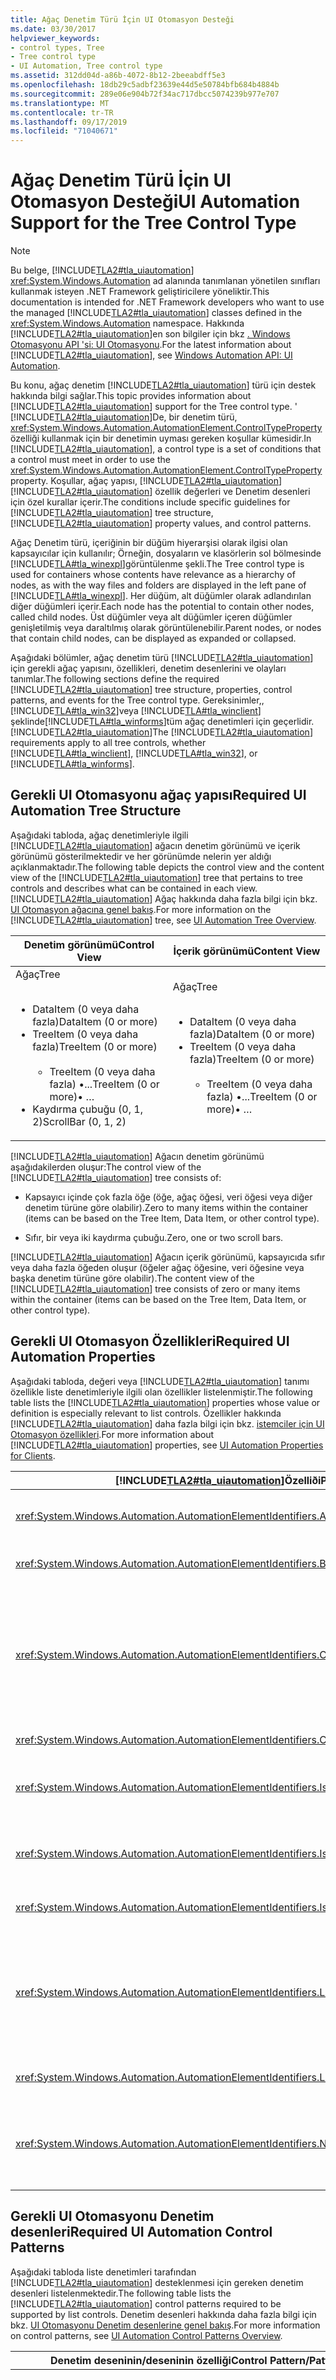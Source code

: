 ```yaml
---
title: Ağaç Denetim Türü İçin UI Otomasyon Desteği
ms.date: 03/30/2017
helpviewer_keywords:
- control types, Tree
- Tree control type
- UI Automation, Tree control type
ms.assetid: 312dd04d-a86b-4072-8b12-2beeabdff5e3
ms.openlocfilehash: 18db29c5adbf23639e44d5e50784bfb684b4884b
ms.sourcegitcommit: 289e06e904b72f34ac717dbcc5074239b977e707
ms.translationtype: MT
ms.contentlocale: tr-TR
ms.lasthandoff: 09/17/2019
ms.locfileid: "71040671"
---
```

# <a name="ui-automation-support-for-the-tree-control-type"></a><span data-ttu-id="02fc1-102">Ağaç Denetim Türü İçin UI Otomasyon Desteği</span><span class="sxs-lookup"><span data-stu-id="02fc1-102">UI Automation Support for the Tree Control Type</span></span>
> [!NOTE]
> <span data-ttu-id="02fc1-103">Bu belge, [!INCLUDE[TLA2#tla_uiautomation](../../../includes/tla2sharptla-uiautomation-md.md)] <xref:System.Windows.Automation> ad alanında tanımlanan yönetilen sınıfları kullanmak isteyen .NET Framework geliştiricilere yöneliktir.</span><span class="sxs-lookup"><span data-stu-id="02fc1-103">This documentation is intended for .NET Framework developers who want to use the managed [!INCLUDE[TLA2#tla_uiautomation](../../../includes/tla2sharptla-uiautomation-md.md)] classes defined in the <xref:System.Windows.Automation> namespace.</span></span> <span data-ttu-id="02fc1-104">Hakkında [!INCLUDE[TLA2#tla_uiautomation](../../../includes/tla2sharptla-uiautomation-md.md)]en son bilgiler için bkz [. Windows Otomasyonu API 'si: UI Otomasyonu](https://go.microsoft.com/fwlink/?LinkID=156746).</span><span class="sxs-lookup"><span data-stu-id="02fc1-104">For the latest information about [!INCLUDE[TLA2#tla_uiautomation](../../../includes/tla2sharptla-uiautomation-md.md)], see [Windows Automation API: UI Automation](https://go.microsoft.com/fwlink/?LinkID=156746).</span></span>  
  
 <span data-ttu-id="02fc1-105">Bu konu, ağaç denetim [!INCLUDE[TLA2#tla_uiautomation](../../../includes/tla2sharptla-uiautomation-md.md)] türü için destek hakkında bilgi sağlar.</span><span class="sxs-lookup"><span data-stu-id="02fc1-105">This topic provides information about [!INCLUDE[TLA2#tla_uiautomation](../../../includes/tla2sharptla-uiautomation-md.md)] support for the Tree control type.</span></span> <span data-ttu-id="02fc1-106">' [!INCLUDE[TLA2#tla_uiautomation](../../../includes/tla2sharptla-uiautomation-md.md)]De, bir denetim türü, <xref:System.Windows.Automation.AutomationElement.ControlTypeProperty> özelliği kullanmak için bir denetimin uyması gereken koşullar kümesidir.</span><span class="sxs-lookup"><span data-stu-id="02fc1-106">In [!INCLUDE[TLA2#tla_uiautomation](../../../includes/tla2sharptla-uiautomation-md.md)], a control type is a set of conditions that a control must meet in order to use the <xref:System.Windows.Automation.AutomationElement.ControlTypeProperty> property.</span></span> <span data-ttu-id="02fc1-107">Koşullar, ağaç yapısı, [!INCLUDE[TLA2#tla_uiautomation](../../../includes/tla2sharptla-uiautomation-md.md)] [!INCLUDE[TLA2#tla_uiautomation](../../../includes/tla2sharptla-uiautomation-md.md)] özellik değerleri ve Denetim desenleri için özel kurallar içerir.</span><span class="sxs-lookup"><span data-stu-id="02fc1-107">The conditions include specific guidelines for [!INCLUDE[TLA2#tla_uiautomation](../../../includes/tla2sharptla-uiautomation-md.md)] tree structure, [!INCLUDE[TLA2#tla_uiautomation](../../../includes/tla2sharptla-uiautomation-md.md)] property values, and control patterns.</span></span>  
  
 <span data-ttu-id="02fc1-108">Ağaç Denetim türü, içeriğinin bir düğüm hiyerarşisi olarak ilgisi olan kapsayıcılar için kullanılır; Örneğin, dosyaların ve klasörlerin sol bölmesinde [!INCLUDE[TLA#tla_winexpl](../../../includes/tlasharptla-winexpl-md.md)]görüntülenme şekli.</span><span class="sxs-lookup"><span data-stu-id="02fc1-108">The Tree control type is used for containers whose contents have relevance as a hierarchy of nodes, as with the way files and folders are displayed in the left pane of [!INCLUDE[TLA#tla_winexpl](../../../includes/tlasharptla-winexpl-md.md)].</span></span> <span data-ttu-id="02fc1-109">Her düğüm, alt düğümler olarak adlandırılan diğer düğümleri içerir.</span><span class="sxs-lookup"><span data-stu-id="02fc1-109">Each node has the potential to contain other nodes, called child nodes.</span></span> <span data-ttu-id="02fc1-110">Üst düğümler veya alt düğümler içeren düğümler genişletilmiş veya daraltılmış olarak görüntülenebilir.</span><span class="sxs-lookup"><span data-stu-id="02fc1-110">Parent nodes, or nodes that contain child nodes, can be displayed as expanded or collapsed.</span></span>  
  
 <span data-ttu-id="02fc1-111">Aşağıdaki bölümler, ağaç denetim türü [!INCLUDE[TLA2#tla_uiautomation](../../../includes/tla2sharptla-uiautomation-md.md)] için gerekli ağaç yapısını, özellikleri, denetim desenlerini ve olayları tanımlar.</span><span class="sxs-lookup"><span data-stu-id="02fc1-111">The following sections define the required [!INCLUDE[TLA2#tla_uiautomation](../../../includes/tla2sharptla-uiautomation-md.md)] tree structure, properties, control patterns, and events for the Tree control type.</span></span> <span data-ttu-id="02fc1-112">Gereksinimler,, [!INCLUDE[TLA#tla_win32](../../../includes/tlasharptla-win32-md.md)]veya [!INCLUDE[TLA#tla_winclient](../../../includes/tlasharptla-winclient-md.md)] şeklinde[!INCLUDE[TLA#tla_winforms](../../../includes/tlasharptla-winforms-md.md)]tüm ağaç denetimleri için geçerlidir. [!INCLUDE[TLA2#tla_uiautomation](../../../includes/tla2sharptla-uiautomation-md.md)]</span><span class="sxs-lookup"><span data-stu-id="02fc1-112">The [!INCLUDE[TLA2#tla_uiautomation](../../../includes/tla2sharptla-uiautomation-md.md)] requirements apply to all tree controls, whether [!INCLUDE[TLA#tla_winclient](../../../includes/tlasharptla-winclient-md.md)], [!INCLUDE[TLA#tla_win32](../../../includes/tlasharptla-win32-md.md)], or [!INCLUDE[TLA#tla_winforms](../../../includes/tlasharptla-winforms-md.md)].</span></span>  
  
<a name="Required_UI_Automation_Tree_Structure"></a>   
## <a name="required-ui-automation-tree-structure"></a><span data-ttu-id="02fc1-113">Gerekli UI Otomasyonu ağaç yapısı</span><span class="sxs-lookup"><span data-stu-id="02fc1-113">Required UI Automation Tree Structure</span></span>  
 <span data-ttu-id="02fc1-114">Aşağıdaki tabloda, ağaç denetimleriyle ilgili [!INCLUDE[TLA2#tla_uiautomation](../../../includes/tla2sharptla-uiautomation-md.md)] ağacın denetim görünümü ve içerik görünümü gösterilmektedir ve her görünümde nelerin yer aldığı açıklanmaktadır.</span><span class="sxs-lookup"><span data-stu-id="02fc1-114">The following table depicts the control view and the content view of the [!INCLUDE[TLA2#tla_uiautomation](../../../includes/tla2sharptla-uiautomation-md.md)] tree that pertains to tree controls and describes what can be contained in each view.</span></span> <span data-ttu-id="02fc1-115">[!INCLUDE[TLA2#tla_uiautomation](../../../includes/tla2sharptla-uiautomation-md.md)] Ağaç hakkında daha fazla bilgi için bkz. [UI Otomasyon ağacına genel bakış](ui-automation-tree-overview.md).</span><span class="sxs-lookup"><span data-stu-id="02fc1-115">For more information on the [!INCLUDE[TLA2#tla_uiautomation](../../../includes/tla2sharptla-uiautomation-md.md)] tree, see [UI Automation Tree Overview](ui-automation-tree-overview.md).</span></span>  
  
|<span data-ttu-id="02fc1-116">Denetim görünümü</span><span class="sxs-lookup"><span data-stu-id="02fc1-116">Control View</span></span>|<span data-ttu-id="02fc1-117">İçerik görünümü</span><span class="sxs-lookup"><span data-stu-id="02fc1-117">Content View</span></span>|  
|------------------|------------------|  
|<span data-ttu-id="02fc1-118">Ağaç</span><span class="sxs-lookup"><span data-stu-id="02fc1-118">Tree</span></span><br /><br /> <ul><li><span data-ttu-id="02fc1-119">DataItem (0 veya daha fazla)</span><span class="sxs-lookup"><span data-stu-id="02fc1-119">DataItem (0 or more)</span></span></li><li><span data-ttu-id="02fc1-120">TreeItem (0 veya daha fazla)</span><span class="sxs-lookup"><span data-stu-id="02fc1-120">TreeItem (0 or more)</span></span><br /><br /> <ul><li><span data-ttu-id="02fc1-121">TreeItem (0 veya daha fazla) •...</span><span class="sxs-lookup"><span data-stu-id="02fc1-121">TreeItem (0 or more)•    …</span></span></li></ul></li><li><span data-ttu-id="02fc1-122">Kaydırma çubuğu (0, 1, 2)</span><span class="sxs-lookup"><span data-stu-id="02fc1-122">ScrollBar (0, 1, 2)</span></span></li></ul>|<span data-ttu-id="02fc1-123">Ağaç</span><span class="sxs-lookup"><span data-stu-id="02fc1-123">Tree</span></span><br /><br /> <ul><li><span data-ttu-id="02fc1-124">DataItem (0 veya daha fazla)</span><span class="sxs-lookup"><span data-stu-id="02fc1-124">DataItem (0 or more)</span></span></li><li><span data-ttu-id="02fc1-125">TreeItem (0 veya daha fazla)</span><span class="sxs-lookup"><span data-stu-id="02fc1-125">TreeItem (0 or more)</span></span><br /><br /> <ul><li><span data-ttu-id="02fc1-126">TreeItem (0 veya daha fazla) •...</span><span class="sxs-lookup"><span data-stu-id="02fc1-126">TreeItem (0 or more)•    …</span></span></li></ul></li></ul>|  
  
 <span data-ttu-id="02fc1-127">[!INCLUDE[TLA2#tla_uiautomation](../../../includes/tla2sharptla-uiautomation-md.md)] Ağacın denetim görünümü aşağıdakilerden oluşur:</span><span class="sxs-lookup"><span data-stu-id="02fc1-127">The control view of the [!INCLUDE[TLA2#tla_uiautomation](../../../includes/tla2sharptla-uiautomation-md.md)] tree consists of:</span></span>  
  
- <span data-ttu-id="02fc1-128">Kapsayıcı içinde çok fazla öğe (öğe, ağaç öğesi, veri öğesi veya diğer denetim türüne göre olabilir).</span><span class="sxs-lookup"><span data-stu-id="02fc1-128">Zero to many items within the container (items can be based on the Tree Item, Data Item, or other control type).</span></span>  
  
- <span data-ttu-id="02fc1-129">Sıfır, bir veya iki kaydırma çubuğu.</span><span class="sxs-lookup"><span data-stu-id="02fc1-129">Zero, one or two scroll bars.</span></span>  
  
 <span data-ttu-id="02fc1-130">[!INCLUDE[TLA2#tla_uiautomation](../../../includes/tla2sharptla-uiautomation-md.md)] Ağacın içerik görünümü, kapsayıcıda sıfır veya daha fazla öğeden oluşur (öğeler ağaç öğesine, veri öğesine veya başka denetim türüne göre olabilir).</span><span class="sxs-lookup"><span data-stu-id="02fc1-130">The content view of the [!INCLUDE[TLA2#tla_uiautomation](../../../includes/tla2sharptla-uiautomation-md.md)] tree consists of zero or many items within the container (items can be based on the Tree Item, Data Item, or other control type).</span></span>  
  
<a name="Required_UI_Automation_Properties"></a>   
## <a name="required-ui-automation-properties"></a><span data-ttu-id="02fc1-131">Gerekli UI Otomasyon Özellikleri</span><span class="sxs-lookup"><span data-stu-id="02fc1-131">Required UI Automation Properties</span></span>  
 <span data-ttu-id="02fc1-132">Aşağıdaki tabloda, değeri veya [!INCLUDE[TLA2#tla_uiautomation](../../../includes/tla2sharptla-uiautomation-md.md)] tanımı özellikle liste denetimleriyle ilgili olan özellikler listelenmiştir.</span><span class="sxs-lookup"><span data-stu-id="02fc1-132">The following table lists the [!INCLUDE[TLA2#tla_uiautomation](../../../includes/tla2sharptla-uiautomation-md.md)] properties whose value or definition is especially relevant to list controls.</span></span> <span data-ttu-id="02fc1-133">Özellikler hakkında [!INCLUDE[TLA2#tla_uiautomation](../../../includes/tla2sharptla-uiautomation-md.md)] daha fazla bilgi için bkz. [istemciler için UI Otomasyon özellikleri](ui-automation-properties-for-clients.md).</span><span class="sxs-lookup"><span data-stu-id="02fc1-133">For more information about [!INCLUDE[TLA2#tla_uiautomation](../../../includes/tla2sharptla-uiautomation-md.md)] properties, see [UI Automation Properties for Clients](ui-automation-properties-for-clients.md).</span></span>  
  
|[!INCLUDE[TLA2#tla_uiautomation](../../../includes/tla2sharptla-uiautomation-md.md)]<span data-ttu-id="02fc1-134">Özelliði</span><span class="sxs-lookup"><span data-stu-id="02fc1-134">Property</span></span>|<span data-ttu-id="02fc1-135">Değer</span><span class="sxs-lookup"><span data-stu-id="02fc1-135">Value</span></span>|<span data-ttu-id="02fc1-136">Notlar</span><span class="sxs-lookup"><span data-stu-id="02fc1-136">Notes</span></span>|  
|------------------------------------------------------------------------------------|-----------|-----------|  
|<xref:System.Windows.Automation.AutomationElementIdentifiers.AutomationIdProperty>|<span data-ttu-id="02fc1-137">Notlara bakın.</span><span class="sxs-lookup"><span data-stu-id="02fc1-137">See notes.</span></span>|<span data-ttu-id="02fc1-138">Bu özelliğin değerinin bir uygulamadaki tüm denetimlerde benzersiz olması gerekir.</span><span class="sxs-lookup"><span data-stu-id="02fc1-138">The value of this property needs to be unique across all controls in an application.</span></span>|  
|<xref:System.Windows.Automation.AutomationElementIdentifiers.BoundingRectangleProperty>|<span data-ttu-id="02fc1-139">Notlara bakın.</span><span class="sxs-lookup"><span data-stu-id="02fc1-139">See notes.</span></span>|<span data-ttu-id="02fc1-140">Tüm denetimi içeren en dıştaki dikdörtgen.</span><span class="sxs-lookup"><span data-stu-id="02fc1-140">The outermost rectangle that contains the whole control.</span></span>|  
|<xref:System.Windows.Automation.AutomationElementIdentifiers.ClickablePointProperty>|<span data-ttu-id="02fc1-141">Notlara bakın.</span><span class="sxs-lookup"><span data-stu-id="02fc1-141">See notes.</span></span>|<span data-ttu-id="02fc1-142">Ağaç denetimlerinde, ağacın veya ağaç kapsayıcısındaki öğelerin üzerlerinde ayarlanmış olmasına neden olacak bir tıklatılabilir nokta vardır.</span><span class="sxs-lookup"><span data-stu-id="02fc1-142">Tree controls have a clickable point that will cause the tree or one the items in the tree container to have the focus set on them.</span></span> <span data-ttu-id="02fc1-143">Ağaç için, yalnızca öğelerin seçili olmasına veya odak almaya neden olmayan bir yere tıklamanız durumunda, tıklatılabilir bir nokta alırsınız.</span><span class="sxs-lookup"><span data-stu-id="02fc1-143">You get a clickable point for a tree only if you can click somewhere that doesn't cause one of the items to be selected/get focus.</span></span>|  
|<xref:System.Windows.Automation.AutomationElementIdentifiers.ControlTypeProperty>|<span data-ttu-id="02fc1-144">Ağaç</span><span class="sxs-lookup"><span data-stu-id="02fc1-144">Tree</span></span>|<span data-ttu-id="02fc1-145">Bu değer tüm UI çerçeveleri için aynıdır.</span><span class="sxs-lookup"><span data-stu-id="02fc1-145">This value is the same for all UI frameworks.</span></span>|  
|<xref:System.Windows.Automation.AutomationElementIdentifiers.IsContentElementProperty>|<span data-ttu-id="02fc1-146">Doğru</span><span class="sxs-lookup"><span data-stu-id="02fc1-146">True</span></span>|<span data-ttu-id="02fc1-147">Ağaç denetimi her zaman [!INCLUDE[TLA2#tla_uiautomation](../../../includes/tla2sharptla-uiautomation-md.md)] ağacın içerik görünümüne dahil edilmiştir.</span><span class="sxs-lookup"><span data-stu-id="02fc1-147">The tree control is always included in the content view of the [!INCLUDE[TLA2#tla_uiautomation](../../../includes/tla2sharptla-uiautomation-md.md)] tree.</span></span>|  
|<xref:System.Windows.Automation.AutomationElementIdentifiers.IsControlElementProperty>|<span data-ttu-id="02fc1-148">Doğru</span><span class="sxs-lookup"><span data-stu-id="02fc1-148">True</span></span>|<span data-ttu-id="02fc1-149">Ağaç denetimi her zaman [!INCLUDE[TLA2#tla_uiautomation](../../../includes/tla2sharptla-uiautomation-md.md)] ağacın denetim görünümüne dahil edilmiştir.</span><span class="sxs-lookup"><span data-stu-id="02fc1-149">The tree control is always included in the control view of the [!INCLUDE[TLA2#tla_uiautomation](../../../includes/tla2sharptla-uiautomation-md.md)] tree.</span></span>|  
|<xref:System.Windows.Automation.AutomationElementIdentifiers.IsKeyboardFocusableProperty>|<span data-ttu-id="02fc1-150">Notlara bakın.</span><span class="sxs-lookup"><span data-stu-id="02fc1-150">See notes.</span></span>|<span data-ttu-id="02fc1-151">Denetim, klavye odağı alamıyorsa, bu özelliği desteklemesi gerekir.</span><span class="sxs-lookup"><span data-stu-id="02fc1-151">If the control can receive keyboard focus, it must support this property.</span></span>|  
|<xref:System.Windows.Automation.AutomationElementIdentifiers.LabeledByProperty>|<span data-ttu-id="02fc1-152">Notlara bakın.</span><span class="sxs-lookup"><span data-stu-id="02fc1-152">See notes.</span></span>|<span data-ttu-id="02fc1-153">Ağaç denetiminin ilişkili bir etiketi varsa, bu özellik bu etiket için bir <xref:System.Windows.Automation.AutomationElement> döndürür.</span><span class="sxs-lookup"><span data-stu-id="02fc1-153">If the tree control has a label associated with it, this property will return an <xref:System.Windows.Automation.AutomationElement> for that label.</span></span> <span data-ttu-id="02fc1-154">Aksi halde, özelliği null bir başvuru döndürür (`Nothing` Microsoft Visual Basic .net 'te).</span><span class="sxs-lookup"><span data-stu-id="02fc1-154">Otherwise, the property will return a null reference (`Nothing` in Microsoft Visual Basic .NET).</span></span>|  
|<xref:System.Windows.Automation.AutomationElementIdentifiers.LocalizedControlTypeProperty>|<span data-ttu-id="02fc1-155">ağacının</span><span class="sxs-lookup"><span data-stu-id="02fc1-155">"tree"</span></span>|<span data-ttu-id="02fc1-156">Liste denetim türüne karşılık gelen yerelleştirilmiş dize.</span><span class="sxs-lookup"><span data-stu-id="02fc1-156">Localized string corresponding to the List control type.</span></span>|  
|<xref:System.Windows.Automation.AutomationElementIdentifiers.NameProperty>|<span data-ttu-id="02fc1-157">Notlara bakın.</span><span class="sxs-lookup"><span data-stu-id="02fc1-157">See notes.</span></span>|<span data-ttu-id="02fc1-158">Ağaç denetimi adı özelliğinin değeri, genellikle denetimin etiketlediği metinden gelir.</span><span class="sxs-lookup"><span data-stu-id="02fc1-158">The value of a tree control's name property usually comes from text that labels the control.</span></span> <span data-ttu-id="02fc1-159">Metin etiketi yoksa, uygulama geliştiricisi bu özellik için bir değer sağlamalıdır.</span><span class="sxs-lookup"><span data-stu-id="02fc1-159">If there is no text label, then the application developer must provide a value for this property.</span></span>|  
  
<a name="Required_UI_Automation_Control_Patterns"></a>   
## <a name="required-ui-automation-control-patterns"></a><span data-ttu-id="02fc1-160">Gerekli UI Otomasyonu Denetim desenleri</span><span class="sxs-lookup"><span data-stu-id="02fc1-160">Required UI Automation Control Patterns</span></span>  
 <span data-ttu-id="02fc1-161">Aşağıdaki tabloda liste denetimleri tarafından [!INCLUDE[TLA2#tla_uiautomation](../../../includes/tla2sharptla-uiautomation-md.md)] desteklenmesi için gereken denetim desenleri listelenmektedir.</span><span class="sxs-lookup"><span data-stu-id="02fc1-161">The following table lists the [!INCLUDE[TLA2#tla_uiautomation](../../../includes/tla2sharptla-uiautomation-md.md)] control patterns required to be supported by list controls.</span></span> <span data-ttu-id="02fc1-162">Denetim desenleri hakkında daha fazla bilgi için bkz. [UI Otomasyonu Denetim desenlerine genel bakış](ui-automation-control-patterns-overview.md).</span><span class="sxs-lookup"><span data-stu-id="02fc1-162">For more information on control patterns, see [UI Automation Control Patterns Overview](ui-automation-control-patterns-overview.md).</span></span>  
  
|<span data-ttu-id="02fc1-163">Denetim deseninin/deseninin özelliği</span><span class="sxs-lookup"><span data-stu-id="02fc1-163">Control Pattern/Pattern Property</span></span>|<span data-ttu-id="02fc1-164">Destek/değer</span><span class="sxs-lookup"><span data-stu-id="02fc1-164">Support/Value</span></span>|<span data-ttu-id="02fc1-165">Notlar</span><span class="sxs-lookup"><span data-stu-id="02fc1-165">Notes</span></span>|  
|---------------------------------------|--------------------|-----------|  
|<xref:System.Windows.Automation.Provider.ISelectionProvider>|<span data-ttu-id="02fc1-166">Şekline</span><span class="sxs-lookup"><span data-stu-id="02fc1-166">Depends</span></span>|<span data-ttu-id="02fc1-167">Seçilebilir öğeler kümesi içeren ağaç denetimleri bu denetim deseninin uygulanması gerekir.</span><span class="sxs-lookup"><span data-stu-id="02fc1-167">Tree controls that contain a set of selectable items must implement this control pattern.</span></span> <span data-ttu-id="02fc1-168">Bir öğe seçilmesi kullanıcıya anlamlı bilgiler iletmezse bu denetim deseninin uygulanması gerekmez.</span><span class="sxs-lookup"><span data-stu-id="02fc1-168">This control pattern does not have to be implemented if selecting an item does not convey meaningful information to the user.</span></span>|  
|<xref:System.Windows.Automation.Provider.ISelectionProvider.CanSelectMultiple%2A>|<span data-ttu-id="02fc1-169">Notlara bakın.</span><span class="sxs-lookup"><span data-stu-id="02fc1-169">See notes.</span></span>|<span data-ttu-id="02fc1-170">Ağaç denetimi çoklu seçimi destekliyorsa bu özelliği uygulayın (ağaç denetimleri birçok seçimi desteklemez).</span><span class="sxs-lookup"><span data-stu-id="02fc1-170">Implement this property if the tree control supports multiple selection (most tree controls do not support multiple selection).</span></span>|  
|<xref:System.Windows.Automation.Provider.ISelectionProvider.IsSelectionRequired%2A>|<span data-ttu-id="02fc1-171">Notlara bakın.</span><span class="sxs-lookup"><span data-stu-id="02fc1-171">See notes.</span></span>|<span data-ttu-id="02fc1-172">Denetim bir öğenin seçilmesini gerektiriyorsa, bu özelliğin değeri gösterilir.</span><span class="sxs-lookup"><span data-stu-id="02fc1-172">The value of this property is exposed if the control requires that an item be selected.</span></span>|  
|<xref:System.Windows.Automation.Provider.IScrollProvider>|<span data-ttu-id="02fc1-173">Şekline</span><span class="sxs-lookup"><span data-stu-id="02fc1-173">Depends</span></span>|<span data-ttu-id="02fc1-174">Ağaç kapsayıcısının içeriği kaydırılabileceği takdirde bu denetim modelini uygulayın.</span><span class="sxs-lookup"><span data-stu-id="02fc1-174">Implement this control pattern if the contents of the tree container can be scrolled.</span></span>|  
  
<a name="Required_UI_Automation_Events"></a>   
## <a name="required-ui-automation-events"></a><span data-ttu-id="02fc1-175">Gerekli UI Otomasyon olayları</span><span class="sxs-lookup"><span data-stu-id="02fc1-175">Required UI Automation Events</span></span>  
 <span data-ttu-id="02fc1-176">Aşağıdaki tabloda, tüm ağaç [!INCLUDE[TLA2#tla_uiautomation](../../../includes/tla2sharptla-uiautomation-md.md)] denetimleri tarafından desteklenmesi gereken olaylar listelenmektedir.</span><span class="sxs-lookup"><span data-stu-id="02fc1-176">The following table lists the [!INCLUDE[TLA2#tla_uiautomation](../../../includes/tla2sharptla-uiautomation-md.md)] events required to be supported by all tree controls.</span></span> <span data-ttu-id="02fc1-177">Olaylar hakkında daha fazla bilgi için bkz. [UI Otomasyonu olaylarına genel bakış](ui-automation-events-overview.md).</span><span class="sxs-lookup"><span data-stu-id="02fc1-177">For more information on events, see [UI Automation Events Overview](ui-automation-events-overview.md).</span></span>  
  
|[!INCLUDE[TLA2#tla_uiautomation](../../../includes/tla2sharptla-uiautomation-md.md)]<span data-ttu-id="02fc1-178">Olay</span><span class="sxs-lookup"><span data-stu-id="02fc1-178">Event</span></span>|<span data-ttu-id="02fc1-179">Destek</span><span class="sxs-lookup"><span data-stu-id="02fc1-179">Support</span></span>|<span data-ttu-id="02fc1-180">Notlar</span><span class="sxs-lookup"><span data-stu-id="02fc1-180">Notes</span></span>|  
|---------------------------------------------------------------------------------|-------------|-----------|  
|<xref:System.Windows.Automation.SelectionPatternIdentifiers.InvalidatedEvent>|<span data-ttu-id="02fc1-181">Şekline</span><span class="sxs-lookup"><span data-stu-id="02fc1-181">Depends</span></span>|<span data-ttu-id="02fc1-182">Yok.</span><span class="sxs-lookup"><span data-stu-id="02fc1-182">None</span></span>|  
|<span data-ttu-id="02fc1-183"><xref:System.Windows.Automation.AutomationElementIdentifiers.BoundingRectangleProperty>özellik değişti olayı.</span><span class="sxs-lookup"><span data-stu-id="02fc1-183"><xref:System.Windows.Automation.AutomationElementIdentifiers.BoundingRectangleProperty> property-changed event.</span></span>|<span data-ttu-id="02fc1-184">Gerekli</span><span class="sxs-lookup"><span data-stu-id="02fc1-184">Required</span></span>|<span data-ttu-id="02fc1-185">Yok.</span><span class="sxs-lookup"><span data-stu-id="02fc1-185">None</span></span>|  
|<span data-ttu-id="02fc1-186"><xref:System.Windows.Automation.AutomationElementIdentifiers.IsOffscreenProperty>özellik değişti olayı.</span><span class="sxs-lookup"><span data-stu-id="02fc1-186"><xref:System.Windows.Automation.AutomationElementIdentifiers.IsOffscreenProperty> property-changed event.</span></span>|<span data-ttu-id="02fc1-187">Gerekli</span><span class="sxs-lookup"><span data-stu-id="02fc1-187">Required</span></span>|<span data-ttu-id="02fc1-188">Yok.</span><span class="sxs-lookup"><span data-stu-id="02fc1-188">None</span></span>|  
|<span data-ttu-id="02fc1-189"><xref:System.Windows.Automation.AutomationElementIdentifiers.IsEnabledProperty>özellik değişti olayı.</span><span class="sxs-lookup"><span data-stu-id="02fc1-189"><xref:System.Windows.Automation.AutomationElementIdentifiers.IsEnabledProperty> property-changed event.</span></span>|<span data-ttu-id="02fc1-190">Gerekli</span><span class="sxs-lookup"><span data-stu-id="02fc1-190">Required</span></span>|<span data-ttu-id="02fc1-191">Yok.</span><span class="sxs-lookup"><span data-stu-id="02fc1-191">None</span></span>|  
|<span data-ttu-id="02fc1-192"><xref:System.Windows.Automation.ScrollPatternIdentifiers.HorizontallyScrollableProperty>özellik değişti olayı.</span><span class="sxs-lookup"><span data-stu-id="02fc1-192"><xref:System.Windows.Automation.ScrollPatternIdentifiers.HorizontallyScrollableProperty> property-changed event.</span></span>|<span data-ttu-id="02fc1-193">Şekline</span><span class="sxs-lookup"><span data-stu-id="02fc1-193">Depends</span></span>|<span data-ttu-id="02fc1-194">Yok.</span><span class="sxs-lookup"><span data-stu-id="02fc1-194">None</span></span>|  
|<span data-ttu-id="02fc1-195"><xref:System.Windows.Automation.ScrollPatternIdentifiers.HorizontalScrollPercentProperty>özellik değişti olayı.</span><span class="sxs-lookup"><span data-stu-id="02fc1-195"><xref:System.Windows.Automation.ScrollPatternIdentifiers.HorizontalScrollPercentProperty> property-changed event.</span></span>|<span data-ttu-id="02fc1-196">Şekline</span><span class="sxs-lookup"><span data-stu-id="02fc1-196">Depends</span></span>|<span data-ttu-id="02fc1-197">Yok.</span><span class="sxs-lookup"><span data-stu-id="02fc1-197">None</span></span>|  
|<span data-ttu-id="02fc1-198"><xref:System.Windows.Automation.ScrollPatternIdentifiers.HorizontalViewSizeProperty>özellik değişti olayı.</span><span class="sxs-lookup"><span data-stu-id="02fc1-198"><xref:System.Windows.Automation.ScrollPatternIdentifiers.HorizontalViewSizeProperty> property-changed event.</span></span>|<span data-ttu-id="02fc1-199">Şekline</span><span class="sxs-lookup"><span data-stu-id="02fc1-199">Depends</span></span>|<span data-ttu-id="02fc1-200">Yok.</span><span class="sxs-lookup"><span data-stu-id="02fc1-200">None</span></span>|  
|<span data-ttu-id="02fc1-201"><xref:System.Windows.Automation.ScrollPatternIdentifiers.VerticalScrollPercentProperty>özellik değişti olayı.</span><span class="sxs-lookup"><span data-stu-id="02fc1-201"><xref:System.Windows.Automation.ScrollPatternIdentifiers.VerticalScrollPercentProperty> property-changed event.</span></span>|<span data-ttu-id="02fc1-202">Şekline</span><span class="sxs-lookup"><span data-stu-id="02fc1-202">Depends</span></span>|<span data-ttu-id="02fc1-203">Yok.</span><span class="sxs-lookup"><span data-stu-id="02fc1-203">None</span></span>|  
|<span data-ttu-id="02fc1-204"><xref:System.Windows.Automation.ScrollPatternIdentifiers.VerticallyScrollableProperty>özellik değişti olayı.</span><span class="sxs-lookup"><span data-stu-id="02fc1-204"><xref:System.Windows.Automation.ScrollPatternIdentifiers.VerticallyScrollableProperty> property-changed event.</span></span>|<span data-ttu-id="02fc1-205">Şekline</span><span class="sxs-lookup"><span data-stu-id="02fc1-205">Depends</span></span>|<span data-ttu-id="02fc1-206">Yok.</span><span class="sxs-lookup"><span data-stu-id="02fc1-206">None</span></span>|  
|<span data-ttu-id="02fc1-207"><xref:System.Windows.Automation.ScrollPatternIdentifiers.VerticalViewSizeProperty>özellik değişti olayı.</span><span class="sxs-lookup"><span data-stu-id="02fc1-207"><xref:System.Windows.Automation.ScrollPatternIdentifiers.VerticalViewSizeProperty> property-changed event.</span></span>|<span data-ttu-id="02fc1-208">Şekline</span><span class="sxs-lookup"><span data-stu-id="02fc1-208">Depends</span></span>|<span data-ttu-id="02fc1-209">Yok.</span><span class="sxs-lookup"><span data-stu-id="02fc1-209">None</span></span>|  
|<xref:System.Windows.Automation.AutomationElementIdentifiers.AutomationFocusChangedEvent>|<span data-ttu-id="02fc1-210">Gerekli</span><span class="sxs-lookup"><span data-stu-id="02fc1-210">Required</span></span>|<span data-ttu-id="02fc1-211">Yok.</span><span class="sxs-lookup"><span data-stu-id="02fc1-211">None</span></span>|  
|<xref:System.Windows.Automation.AutomationElementIdentifiers.StructureChangedEvent>|<span data-ttu-id="02fc1-212">Gerekli</span><span class="sxs-lookup"><span data-stu-id="02fc1-212">Required</span></span>|<span data-ttu-id="02fc1-213">Yok.</span><span class="sxs-lookup"><span data-stu-id="02fc1-213">None</span></span>|  
  
## <a name="see-also"></a><span data-ttu-id="02fc1-214">Ayrıca bkz.</span><span class="sxs-lookup"><span data-stu-id="02fc1-214">See also</span></span>

- <xref:System.Windows.Automation.ControlType.Tree>
- [<span data-ttu-id="02fc1-215">UI Otomasyonu Denetim Türlerine Genel Bakış</span><span class="sxs-lookup"><span data-stu-id="02fc1-215">UI Automation Control Types Overview</span></span>](ui-automation-control-types-overview.md)
- [<span data-ttu-id="02fc1-216">UI Otomasyonuna Genel Bakış</span><span class="sxs-lookup"><span data-stu-id="02fc1-216">UI Automation Overview</span></span>](ui-automation-overview.md)
